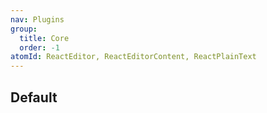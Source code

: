 ```yaml
---
nav: Plugins
group:
  title: Core
  order: -1
atomId: ReactEditor, ReactEditorContent, ReactPlainText
---
```


## Default

<code src="./demos/index.tsx"></code>
